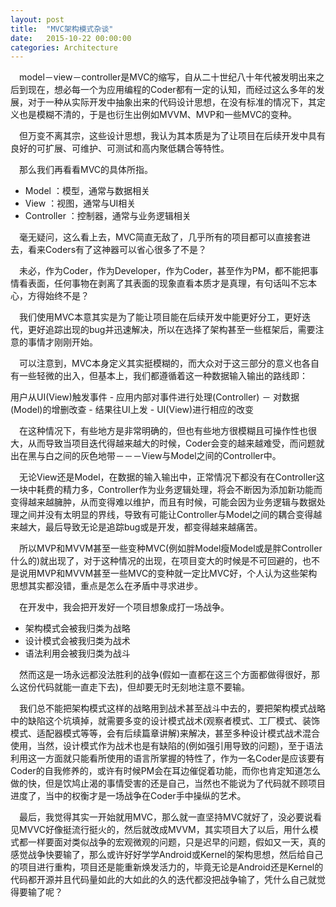 ```yaml
---
layout: post
title:  "MVC架构模式杂谈"
date:   2015-10-22 00:00:00
categories: Architecture
---
```

&emsp;model－view－controller是MVC的缩写，自从二十世纪八十年代被发明出来之后到现在，想必每一个为应用编程的Coder都有一定的认知，而经过这么多年的发展，对于一种从实际开发中抽象出来的代码设计思想，在没有标准的情况下，其定义也是模糊不清的，于是也衍生出例如MVVM、MVP和一些MVC的变种。

&emsp;但万变不离其宗，这些设计思想，我认为其本质是为了让项目在后续开发中具有良好的可扩展、可维护、可测试和高内聚低耦合等特性。

&emsp;那么我们再看看MVC的具体所指。

* Model      ：模型，通常与数据相关
* View       ：视图，通常与UI相关
* Controller ：控制器，通常与业务逻辑相关

&emsp;毫无疑问，这么看上去，MVC简直无敌了，几乎所有的项目都可以直接套进去，看来Coders有了这神器可以省心很多了不是？

&emsp;未必，作为Coder，作为Developer，作为Coder，甚至作为PM，都不能把事情看表面，任何事物在剥离了其表面的现象直看本质才是真理，有句话叫不忘本心，方得始终不是？

&emsp;我们使用MVC本意其实是为了能让项目能在后续开发中能更好分工，更好迭代，更好追踪出现的bug并迅速解决，所以在选择了架构甚至一些框架后，需要注意的事情才刚刚开始。

&emsp;可以注意到，MVC本身定义其实挺模糊的，而大众对于这三部分的意义也各自有一些轻微的出入，但基本上，我们都遵循着这一种数据输入输出的路线即：

用户从UI(View)触发事件 - 应用内部对事件进行处理(Controller) － 对数据(Model)的增删改查 - 结果往UI上发 - UI(View)进行相应的改变

&emsp;在这种情况下，有些地方是非常明确的，但也有些地方很模糊且可操作性也很大，从而导致当项目迭代得越来越大的时候，Coder会变的越来越难受，而问题就出在黑与白之间的灰色地带－－－View与Model之间的Controller中。

&emsp;无论View还是Model，在数据的输入输出中，正常情况下都没有在Controller这一块中耗费的精力多，Controller作为业务逻辑处理，将会不断因为添加新功能而变得越来越臃肿，从而变得难以维护，而且有时候，可能会因为业务逻辑与数据处理之间并没有太明显的界线，导致有可能让Controller与Model之间的耦合变得越来越大，最后导致无论是追踪bug或是开发，都变得越来越痛苦。

&emsp;所以MVP和MVVM甚至一些变种MVC(例如胖Model瘦Model或是胖Controller什么的)就出现了，对于这种情况的出现，在项目变大的时候是不可回避的，也不是说用MVP和MVVM甚至一些MVC的变种就一定比MVC好，个人认为这些架构思想其实都没错，重点是怎么在矛盾中寻求进步。

&emsp;在开发中，我会把开发好一个项目想象成打一场战争。

* 架构模式会被我归类为战略
* 设计模式会被我归类为战术
* 语法利用会被我归类为战斗

&emsp;然而这是一场永远都没法胜利的战争(假如一直都在这三个方面都做得很好，那么这份代码就能一直走下去)，但却要无时无刻地注意不要输。

&emsp;我们总不能把架构模式这样的战略用到战术甚至战斗中去的，要把架构模式战略中的缺陷这个坑填掉，就需要多变的设计模式战术(观察者模式、工厂模式、装饰模式、适配器模式等等，会有后续篇章讲解)来解决，甚至多种设计模式战术混合使用，当然，设计模式作为战术也是有缺陷的(例如强引用导致的问题)，至于语法利用这一方面就只能看所使用的语言所掌握的特性了，作为一名Coder是应该要有Coder的自我修养的，或许有时候PM会在耳边催促着功能，而你也肯定知道怎么做的快，但是饮鸠止渴的事情受害的还是自己，当然也不能说为了代码就不顾项目进度了，当中的权衡才是一场战争在Coder手中操纵的艺术。

&emsp;最后，我觉得其实一开始就用MVC，那么就一直坚持MVC就好了，没必要说看见MVVC好像挺流行挺火的，然后就改成MVVM，其实项目大了以后，用什么模式都一样要面对类似战争的宏观微观的问题，只是迟早的问题，假如又一天，真的感觉战争快要输了，那么或许好好学学Android或Kernel的架构思想，然后给自己的项目进行重构，项目还是能重新焕发活力的，毕竟无论是Android还是Kernel的代码都开源并且代码量如此的大如此的久的迭代都没把战争输了，凭什么自己就觉得要输了呢？